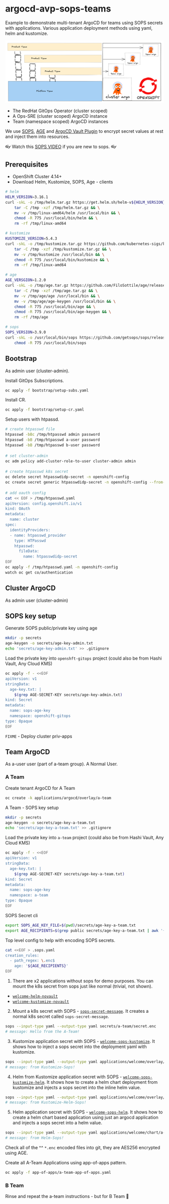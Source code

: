 # argocd-avp-sops-teams

Example to demonstrate multi-tenant ArgoCD for teams using SOPS secrets with applications. Various application deployment methods using yaml, helm and kustomize.

![images/sre-cluster-argo-team-namespaced.png](images/sre-cluster-argo-team-namespaced.png)

- The RedHat GitOps Operator (cluster scoped)
- A Ops-SRE (cluster scoped) ArgoCD instance
- Team (namespace scoped) ArgoCD instances

We use [SOPS](https://github.com/getsops/sops), [AGE](https://github.com/FiloSottile/age) and [ArgoCD Vault Plugin](https://github.com/argoproj-labs/argocd-vault-plugin) to encrypt secret values at rest and inject them into resources.

👓 Watch this [SOPS VIDEO](https://www.youtube.com/watch?v=V2PRhxphH2w) if you are new to sops. 👓

## Prerequisites

- OpenShift Cluster 4.14+
- Download Helm, Kustomize, SOPS, Age - clients

```bash
# helm
HELM_VERSION=3.16.1
curl -skL -o /tmp/helm.tar.gz https://get.helm.sh/helm-v${HELM_VERSION}-linux-amd64.tar.gz && \
    tar -C /tmp -xzf /tmp/helm.tar.gz && \
    mv -v /tmp/linux-amd64/helm /usr/local/bin && \
    chmod -R 775 /usr/local/bin/helm && \
    rm -rf /tmp/linux-amd64
```

```bash
# kustomize
KUSTOMIZE_VERSION=5.4.3
curl -skL -o /tmp/kustomize.tar.gz https://github.com/kubernetes-sigs/kustomize/releases/download/kustomize%2Fv${KUSTOMIZE_VERSION}/kustomize_v${KUSTOMIZE_VERSION}_linux_amd64.tar.gz && \
    tar -C /tmp -xzf /tmp/kustomize.tar.gz && \
    mv -v /tmp/kustomize /usr/local/bin && \
    chmod -R 775 /usr/local/bin/kustomize && \
    rm -rf /tmp/linux-amd64
```

```bash
# age
AGE_VERSGION=1.2.0
curl -skL -o /tmp/age.tar.gz https://github.com/FiloSottile/age/releases/download/v${AGE_VERSGION}/age-v${AGE_VERSGION}-linux-amd64.tar.gz && \
    tar -C /tmp -xzf /tmp/age.tar.gz && \
    mv -v /tmp/age/age /usr/local/bin && \
    mv -v /tmp/age/age-keygen /usr/local/bin && \
    chmod -R 775 /usr/local/bin/age && \
    chmod -R 775 /usr/local/bin/age-keygen && \
    rm -rf /tmp/age
```

```bash
# sops
SOPS_VERSION=3.9.0
curl -skL -o /usr/local/bin/sops https://github.com/getsops/sops/releases/download/v${SOPS_VERSION}/sops-v${SOPS_VERSION}.linux.amd64 && \
    chmod -R 775 /usr/local/bin/sops
```

## Bootstrap

As admin user (cluster-admin).

Install GitOps Subscriptions.

```bash
oc apply -f bootstrap/setup-subs.yaml
```

Install CR.

```bash
oc apply -f bootstrap/setup-cr.yaml
```

Setup users with htpassd.

```bash
# create htpasswd file
htpasswd -bBc /tmp/htpasswd admin password
htpasswd -bB /tmp/htpasswd a-user password
htpasswd -bB /tmp/htpasswd b-user password

# set cluster-admin
oc adm policy add-cluster-role-to-user cluster-admin admin

# create htpasswd k8s secret
oc delete secret htpasswdidp-secret -n openshift-config
oc create secret generic htpasswdidp-secret -n openshift-config --from-file=/tmp/htpasswd

# add oauth config
cat << EOF > /tmp/htpasswd.yaml
apiVersion: config.openshift.io/v1
kind: OAuth
metadata:
  name: cluster
spec:
  identityProviders:
  - name: htpasswd_provider
    type: HTPasswd
    htpasswd:
      fileData:
        name: htpasswdidp-secret
EOF
oc apply -f /tmp/htpasswd.yaml -n openshift-config
watch oc get co/authentication
```

## Cluster ArgoCD

As admin user (cluster-admin)

## SOPS key setup

Generate SOPS public/private key using age

```bash
mkdir -p secrets
age-keygen -o secrets/age-key-admin.txt
echo 'secrets/age-key-admin.txt' >> .gitignore
```

Load the private key into `openshft-gitops` project (could also be from Hashi Vault, Any Cloud KMS)

```bash
oc apply -f - <<EOF
apiVersion: v1
stringData:
  age-key.txt: |
    $(grep AGE-SECRET-KEY secrets/age-key-admin.txt)
kind: Secret
metadata:
  name: sops-age-key
  namespace: openshift-gitops
type: Opaque
EOF
```

`FIXME` - Deploy cluster priv-apps

## Team ArgoCD

As a-user user (part of a-team group). A Normal User.

### A Team

Create tenant ArgoCD for A Team

```bash
oc create -k applications/argocd/overlay/a-team
```

A Team - SOPS key setup

```bash
mkdir -p secrets
age-keygen -o secrets/age-key-a-team.txt
echo 'secrets/age-key-a-team.txt' >> .gitignore
```

Load the private key into `a-team` project (could also be from Hashi Vault, Any Cloud KMS)

```bash
oc apply -f - <<EOF
apiVersion: v1
stringData:
  age-key.txt: |
    $(grep AGE-SECRET-KEY secrets/age-key-a-team.txt)
kind: Secret
metadata:
  name: sops-age-key
  namespace: a-team
type: Opaque
EOF
```

SOPS Secret cli

```bash
export SOPS_AGE_KEY_FILE=$(pwd)/secrets/age-key-a-team.txt
export AGE_RECIPIENTS=$(grep public secrets/age-key-a-team.txt | awk '{print $4}')
```

Top level config to help with encoding SOPS secrets.

```bash
cat <<EOF > .sops.yaml
creation_rules:
  - path_regex: \.enc$
    age: '${AGE_RECIPIENTS}'
EOF
```

1. There are x2 applications without sops for demo purposes. You can mount the k8s secret from sops just like normal (trivial, not shown).

  - [`welcome-helm-novault`](app-of-apps/a-team/welcome-helm-novault.yaml)
  - [`welcome-kustomize-novault`](app-of-apps/a-team/welcome-kustomize-novault.yaml)

2. Mount a k8s secret with SOPS - [`sops-secret-message`](app-of-apps/a-team/sops-secret-message.yaml). It creates a normal k8s secret called `sops-secret-message`.

```bash
sops --input-type yaml --output-type yaml secrets/a-team/secret.enc
# message: Hello from the A-Team!
```

3. Kustomize application secret with SOPS - [`welcome-sops-kustomize`](app-of-apps/a-team/welcome-sops-kustomize.yaml). It shows how to inject a sops secret into the deployment yaml with kustomize.

```bash
sops --input-type yaml --output-type yaml applications/welcome/overlay/a-team/welcome-sops-kustomize/deployment.enc
# message: from Kustomize-Sops!
```

4. Helm from Kustomize application secret with SOPS - [`welcome-sops-kustomize-helm`](app-of-apps/a-team/welcome-sops-kustomize-helm.yaml). It shows how to create a helm chart deployment from kustomize and injects a sops secret into the inline helm value.

```bash
sops --input-type yaml --output-type yaml applications/welcome/overlay/a-team/welcome-sops-kustomize-helm/values/values.enc
# message: from Kustomize-Helm-Sops!
```

5. Helm application secret with SOPS - [`welcome-sops-helm`](app-of-apps/a-team/welcome-sops-helm.yaml). It shows how to create a helm chart based application using just an argocd application and injects a sops secret into a helm value.

```bash
sops --input-type yaml --output-type yaml applications/welcome/chart/a-team-welcome-sops-helm/values.enc
# message: from Helm-Sops!
```

Check all of the ^^ `*.enc` encoded files into git, they are AES256 encrypted using AGE.

Create all A-Team Applications using app-of-apps pattern.

```bash
oc apply -f app-of-apps/a-team-app-of-apps.yaml
```

### B Team

Rinse and repeat the a-team instructions - but for B Team 🙂
